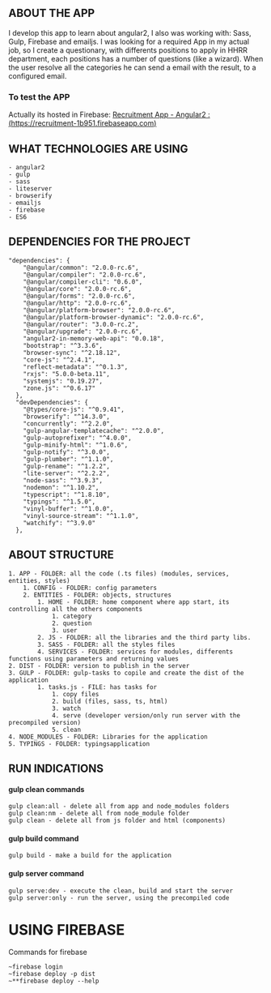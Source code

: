 ## ABOUT THE APP
I develop this app to learn about angular2, I also was working with: Sass, Gulp, Firebase and emailjs. 
I was looking for a required App in my actual job, so I create a questionary, with differents positions to apply in HHRR department, each positions has a number of questions (like a wizard). When the user resolve all the categories he can send a email with the result, to a configured email.

### To test the APP
Actually its hosted in Firebase: [Recruitment App - Angular2 : (https://recruitment-1b951.firebaseapp.com)](https://recruitment-1b951.firebaseapp.com)

## WHAT TECHNOLOGIES ARE USING
```
- angular2
- gulp
- sass
- liteserver
- browserify
- emailjs
- firebase
- ES6
```

## DEPENDENCIES FOR THE PROJECT 
```
"dependencies": {
    "@angular/common": "2.0.0-rc.6",
    "@angular/compiler": "2.0.0-rc.6",
    "@angular/compiler-cli": "0.6.0",
    "@angular/core": "2.0.0-rc.6",
    "@angular/forms": "2.0.0-rc.6",
    "@angular/http": "2.0.0-rc.6",
    "@angular/platform-browser": "2.0.0-rc.6",
    "@angular/platform-browser-dynamic": "2.0.0-rc.6",
    "@angular/router": "3.0.0-rc.2",
    "@angular/upgrade": "2.0.0-rc.6",
    "angular2-in-memory-web-api": "0.0.18",
    "bootstrap": "^3.3.6",
    "browser-sync": "^2.18.12",
    "core-js": "^2.4.1",
    "reflect-metadata": "^0.1.3",
    "rxjs": "5.0.0-beta.11",
    "systemjs": "0.19.27",
    "zone.js": "^0.6.17"
  },
  "devDependencies": {
    "@types/core-js": "^0.9.41",
    "browserify": "^14.3.0",
    "concurrently": "^2.2.0",
    "gulp-angular-templatecache": "^2.0.0",
    "gulp-autoprefixer": "^4.0.0",
    "gulp-minify-html": "^1.0.6",
    "gulp-notify": "^3.0.0",
    "gulp-plumber": "^1.1.0",
    "gulp-rename": "^1.2.2",
    "lite-server": "^2.2.2",
    "node-sass": "^3.9.3",
    "nodemon": "^1.10.2",
    "typescript": "^1.8.10",
    "typings": "^1.5.0",
    "vinyl-buffer": "^1.0.0",
    "vinyl-source-stream": "^1.1.0",
    "watchify": "^3.9.0"
  },
```

## ABOUT STRUCTURE
```
1. APP - FOLDER: all the code (.ts files) (modules, services, entities, styles)
    1. CONFIG - FOLDER: config parameters
    2. ENTITIES - FOLDER: objects, structures
        1. HOME - FOLDER: home component where app start, its controlling all the others components 
            1. category
            2. question
            3. user
        2. JS - FOLDER: all the libraries and the third party libs.
        3. SASS - FOLDER: all the styles files 
        4. SERVICES - FOLDER: services for modules, differents functions using parameters and returning values
2. DIST - FOLDER: version to publish in the server
3. GULP - FOLDER: gulp-tasks to copile and create the dist of the application
        1. tasks.js - FILE: has tasks for 
            1. copy files
            2. build (files, sass, ts, html)
            3. watch 
            4. serve (developer version/only run server with the precompiled version) 
            5. clean
4. NODE_MODULES - FOLDER: Libraries for the application
5. TYPINGS - FOLDER: typingsapplication
```

## RUN INDICATIONS

#### gulp clean commands 
```
gulp clean:all - delete all from app and node_modules folders
gulp clean:nm - delete all from node_module folder
gulp clean - delete all from js folder and html (components)
````
#### gulp build command
```
gulp build - make a build for the application 
```
#### gulp server command
```
gulp serve:dev - execute the clean, build and start the server
gulp server:only - run the server, using the precompiled code
```

# USING FIREBASE
Commands for firebase 
```
~firebase login
~firebase deploy -p dist 
~**firebase deploy --help
```
